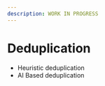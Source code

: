 ```yaml
---
description: WORK IN PROGRESS
---
```


# Deduplication

* Heuristic deduplication
* AI Based deduplication

